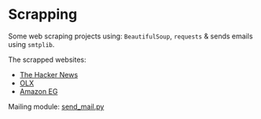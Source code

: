 # Scrapping

Some web scraping projects using: `BeautifulSoup`, `requests` & sends emails using `smtplib`.

The scrapped websites:

- [The Hacker News](https://github.com/jrreda/Scrapping/blob/main/hacker_news_scrapper.py)
- [OLX](https://github.com/jrreda/Scrapping/blob/main/olx_scrapper.py)
- [Amazon EG](https://github.com/jrreda/Scrapping/blob/main/price_tracker.py)


Mailing module: [send_mail.py](https://github.com/jrreda/Scrapping/blob/main/send_mail.py)
